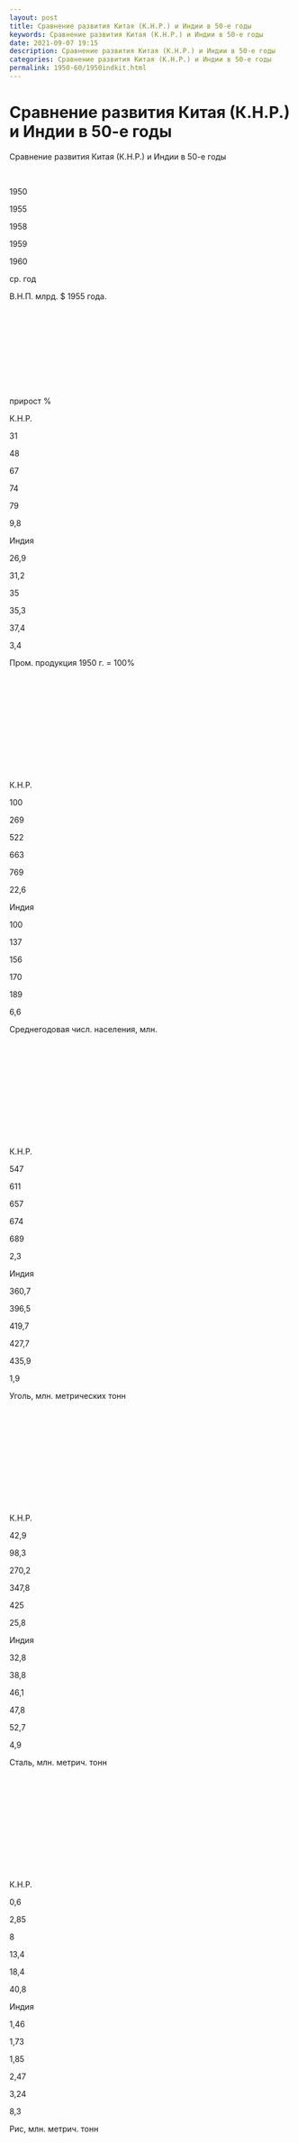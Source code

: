 ```yaml
---
layout: post
title: Сравнение развития Китая (К.Н.Р.) и Индии в 50-е годы
keywords: Сравнение развития Китая (К.Н.Р.) и Индии в 50-е годы
date: 2021-09-07 19:15
description: Сравнение развития Китая (К.Н.Р.) и Индии в 50-е годы 
categories: Сравнение развития Китая (К.Н.Р.) и Индии в 50-е годы 
permalink: 1950-60/1950indkit.html
---
```


# Сравнение развития Китая (К.Н.Р.) и Индии в 50-е годы


Сравнение развития Китая (К.Н.Р.) и Индии в 50-е годы









 


1950


1955


1958


1959


1960


ср. год






В.Н.П. млрд. $ 1955 года.


 


 


 


 


 


прирост %






К.Н.Р.


31


48


67


74


79


9,8






Индия


26,9


31,2


35


35,3


37,4


3,4






Пром. продукция 1950 г. = 100%


 


 


 


 


 


 






К.Н.Р.


100


269


522


663


769


22,6






Индия


100


137


156


170


189


6,6






Среднегодовая числ. населения, млн.


 


 


 


 


 


 






К.Н.Р.


547


611


657


674


689


2,3






Индия


360,7


396,5


419,7


427,7


435,9


1,9






Уголь, млн. метрических тонн


 


 


 


 


 


 






К.Н.Р.


42,9


98,3


270,2


347,8


425


25,8






Индия


32,8


38,8


46,1


47,8


52,7


4,9






Сталь, млн. метрич. тонн


 


 


 


 


 


 






К.Н.Р.


0,6


2,85


8


13,4


18,4


40,8






Индия


1,46


1,73


1,85


2,47


3,24


8,3






Рис, млн. метрич. тонн


 


 


 


 


 


 






К.Н.Р.


64


78


99


90


90


3,5






Индия


31,8


41


46,3


44,9


45,8


3,7






Автомобили, тыс.


 


 


 


 


 


 






К.Н.Р.


0


0


16


19,2


23


 






Индия


14,6


23,1


26,8


36,5


51,7


13,5






Пшеница, млн. метрических тонн


 


 


 


 


 


 






К.Н.Р.


21


23


29


28


20


-0,5






Индия


6,4


8,76


7,86


9,93


9,89


4,4






Шерсть, тыс. метрических тонн


 


 


 


 


 


 






К.Н.Р.


29,6


45


54,2


57,9


н/д


7,7






Индия


22,9


32,7


33,7


33,6


34,1


4,1






Серная кислота, тысяч метрических тонн


 


 


 


 


 


38,8






К.Н.Р.


49


375


740


1050


1300


13,4






Индия


104,1


168,8


230,2


296,9


366,1


23,3






Грузооборот жел. дор. трансп., млрд. тонн/км.


 


 


 


 


 


6,1






К.Н.Р.


39,4


98,2


185,5


263,4


320


23,3






Индия


47,1


55,4


73,8


78,6


80,4


6,1






Цемент, млн. метрич. тонн


 


 


 


 


 


 






К.Н.Р.


1,41


4,5


9,3


12,3


14


25,8






Индия


2,66


4,56


6,17


6,94


7,83


11,4






Рафинированная медь, тыс. тонн


 


 


 


 


 


 






К.Н.Р.


5,3


15


34


55


90


32,7






Индия


6,72


7,44


7,97


7,67


2,9


2,9








По данным: ECONOMIC INTELLIGENCE STATISTICAL HANDBOOK 1961. CENTRAL INTELLIGENCE AGENCY

	
			
